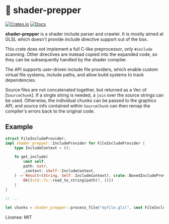 # :goggles: shader-prepper

[![Crates.io](https://img.shields.io/crates/v/shader-prepper.svg)](https://crates.io/crates/shader-prepper)
[![Docs](https://docs.rs/shader-prepper/badge.svg)](https://docs.rs/shader-prepper)

**shader-prepper** is a shader include parser and crawler. It is mostly aimed at GLSL
which doesn't provide include directive support out of the box.

This crate does not implement a full C-like preprocessor, only `#include` scanning.
Other directives are instead copied into the expanded code, so they can be subsequently
handled by the shader compiler.

The API supports user-driven include file providers, which enable custom
virtual file systems, include paths, and allow build systems to track dependencies.

Source files are not concatenated together, but returned as a Vec of [`SourceChunk`].
If a single string is needed, a `join` over the source strings can be used.
Otherwise, the individual chunks can be passed to the graphics API, and source info
contained within `SourceChunk` can then remap the compiler's errors back to
the original code.

## Example

```rust
struct FileIncludeProvider;
impl shader_prepper::IncludeProvider for FileIncludeProvider {
    type IncludeContext = ();

    fn get_include(
        &mut self,
        path: &str,
        _context: &Self::IncludeContext,
    ) -> Result<(String, Self::IncludeContext), crate::BoxedIncludeProviderError> {
        Ok((std::fs::read_to_string(path)?, ()))
    }
}

// ...

let chunks = shader_prepper::process_file("myfile.glsl", &mut FileIncludeProvider, ());
```

License: MIT
